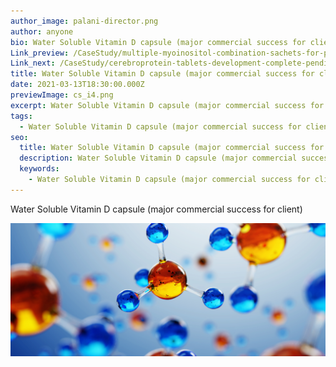 ```yaml
---
author_image: palani-director.png
author: anyone
bio: Water Soluble Vitamin D capsule (major commercial success for client)
Link_preview: /CaseStudy/multiple-myoinositol-combination-sachets-for-pcod-infertility-treatment/
Link_next: /CaseStudy/cerebroprotein-tablets-development-complete-pending-commercialization/
title: Water Soluble Vitamin D capsule (major commercial success for client)
date: 2021-03-13T18:30:00.000Z
previewImage: cs_i4.png
excerpt: Water Soluble Vitamin D capsule (major commercial success for client)
tags:
  - Water Soluble Vitamin D capsule (major commercial success for client)
seo:
  title: Water Soluble Vitamin D capsule (major commercial success for client)
  description: Water Soluble Vitamin D capsule (major commercial success for client)
  keywords:
    - Water Soluble Vitamin D capsule (major commercial success for client)
---
```

<!--StartFragment-->

Water Soluble Vitamin D capsule (major commercial success for client)

<!--EndFragment-->

![a](fbanner.png "a")